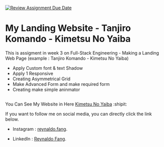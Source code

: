 [![Review Assignment Due Date](https://classroom.github.com/assets/deadline-readme-button-24ddc0f5d75046c5622901739e7c5dd533143b0c8e959d652212380cedb1ea36.svg)](https://classroom.github.com/a/nVsM4ivD)

# My Landing Website - Tanjiro Komando - Kimetsu No Yaiba

This is assigment in week 3 on Full-Stack Engineering - Making a Landing Web Page (example : Tanjiro Komando - Kimetsu No Yaiba)

<ul>
  <li>Apply Custom font & text Shadow </li>
  <li>Apply 1 Responsive</li>
  <li>Creating Asymmetrical Grid</li>
  <li>Make Advanced Form and make required form</li>
  <li>Creating make simple aninmator</li>
</ul>


##

You Can See My Website in Here [Kimetsu No Yaiba](https://reynaldofang-3.netlify.app/) :shipit:

If you want to follow me on social media, you can directly click the link below.

- Instagram : <a href="https://www.instagram.com/reynaldo.fang/" target="_blank">reynaldo.fang</a>.

- LinkedIn : <a href="https://www.linkedin.com/in/reynaldo-fang/" target="_blank">Reynaldo Fang</a>.
